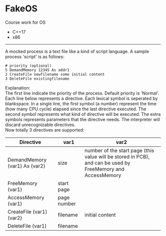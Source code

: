 # FakeOS
Course work for OS

* C++17
* x86

***

A mocked process is a text file like a kind of script language. A sample process 'script' is as follows:
```
# priority (optional)
5 DemandMemory 12345 As addr1
2 CreateFile newfilename some initial content
3 DeleteFile existingfilename
```
Explanation:   
The first line indicate the priority of the process. Default priority is 'Normal'.
Each line below represents a directive. Each lexical symbol is seperated by blankspace.
In a single line, the first symbol (a number) represent the time (how many CPU cycle) 
elapsed since the last directive executed. The second symbol represents what kind of 
directive will be executed. The extra symbols represents parameters that the directive needs. 
The interpreter will discard unrecognizable directives.    
Now totally 3 directives are supported:   

Directive                     | var1        | var2
------------------------------|-------------|-------------------------
DemandMemory (var1) As (var2) | size        | number of the start page (this value will be stored in PCB), and can be used by FreeMemory and AccessMemory
FreeMemory (var1)             | start page  |
AccessMemory (var1)           | page number |
CreateFile (var1) (var2)      | filename    | initial content
DeleteFile (var1)             | filename    |
